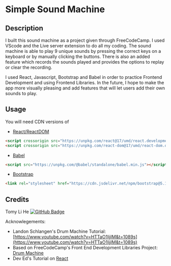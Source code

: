 # Simple Sound Machine

## Description
I built this sound machine as a project given through FreeCodeCamp. I used VScode and the Live server extension to do all my coding. The sound machine is able to play 9 unique sounds by pressing the correct keys on a keyboard or by manually clicking the buttons. There is also an added feature which records the sounds played and provides the options to replay or clear the recording.

I used React, Javascript, Bootstrap and Babel in order to practice Frontend Development and using Frontend Libraries. In the future, I hope to make the app more visually pleasing and add features that will let users add their own sounds to play.

## Usage

You will need CDN versions of
- [React/ReactDOM](https://reactjs.org/docs/cdn-links.html) 

```html
<script crossorigin src="https://unpkg.com/react@17/umd/react.development.js"></script>
<script crossorigin src="https://unpkg.com/react-dom@17/umd/react-dom.development.js"></script>
```
- [Babel](https://babeljs.io/en/setup#installation)
```html
<script src="https://unpkg.com/@babel/standalone/babel.min.js"></script>
```
- [Bootstrap](https://www.bootstrapcdn.com/)
```html
<link rel="stylesheet" href="https://cdn.jsdelivr.net/npm/bootstrap@5.1.1/dist/css/bootstrap.min.css" integrity="sha384-F3w7mX95PdgyTmZZMECAngseQB83DfGTowi0iMjiWaeVhAn4FJkqJByhZMI3AhiU" crossorigin="anonymous">
```
## Credits
Tomy Li He
[![GitHub Badge](https://img.shields.io/badge/GitHub-100000?style=for-the-badge&logo=github&logoColor=white)](https://github.com/TomyCodes)

Acknowlegements: 
- Landon Schlangen's Drum Machine Tutorial: [https://www.youtube.com/watch?v=HTTaO1IjjlM&t=1089s](https://www.youtube.com/watch?v=HTTaO1IjjlM&t=1089s)
- Based on FreeCodeCamp's Front End Development Libraries Project: [Drum Machine](https://www.freecodecamp.org/learn/front-end-development-libraries/front-end-development-libraries-projects/build-a-drum-machine)
- Dev Ed's Tutorial on [React](https://www.youtube.com/watch?v=dGcsHMXbSOA)